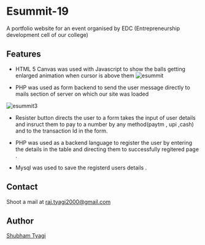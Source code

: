 # Esummit-19

A portfolio website for an event organised by EDC (Entrepreneurship development cell of our college)

## Features 
* HTML 5 Canvas was used with Javascript to show the balls getting enlarged animation when cursor is above them
![esummit](https://user-images.githubusercontent.com/41378464/79053526-bba14d00-7c5b-11ea-8456-58a67eafe3de.png)

* PHP was used as form backend to send the user message directly to mails section of server on which our site was loaded

![esummit3](https://user-images.githubusercontent.com/41378464/79053585-1e92e400-7c5c-11ea-859b-a741b6ca31c0.png)

* Resister button directs the user to a form takes the input of user details and insruct them to pay to a number by any method(paytm , upi ,cash) and to the transaction Id in the form.

* PHP was used as a backend language to register the user by entering the details in the table and directing them to successfully regitered page .

* Mysql was used to save the registerd users details .

## Contact  

  Shoot a mail at raj.tyagi2000@gmail.com

## Author

  [Shubham Tyagi][1]

[1]: shubhamtyagi.me
